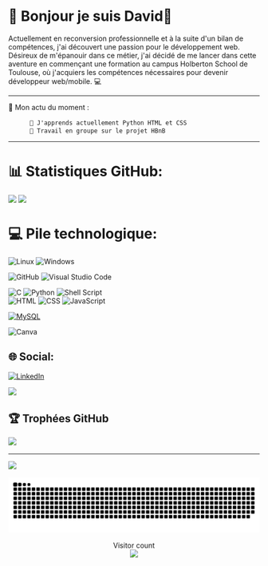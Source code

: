 # 💫 Bonjour je suis David👋

Actuellement en reconversion professionnelle et à la suite d'un bilan de compétences, j'ai découvert une passion pour le développement web. 
Désireux de m'épanouir dans ce métier, j'ai décidé de me lancer dans cette aventure en commençant une formation au campus Holberton School de Toulouse, 
où j'acquiers les compétences nécessaires pour devenir développeur web/mobile. 💻
*********************************************************************************************************************************************************
📰 Mon actu du moment :

          🐍 J'apprends actuellement Python HTML et CSS
          📝 Travail en groupe sur le projet HBnB

*********************************************************************************************************************************************************

<!--
**VidadTol/VidadTol** is a ✨ _special_ ✨ repository because its `README.md` (this file) appears on your GitHub profile.

Here are some ideas to get you started:

- 🔭 I’m currently working on ...
- 🌱 I’m currently learning ...
- 👯 I’m looking to collaborate on ...
- 🤔 I’m looking for help with ...
- 💬 Ask me about ...
- 📫 How to reach me: ...
- 😄 Pronouns: ...
- ⚡ Fun fact: ...
-->

# 📊 Statistiques GitHub:

![](https://github-readme-stats.vercel.app/api?username=VidadTol&theme=ambient_gradient&hide_border=false&include_all_commits=false&count_private=false) 
![](https://github-readme-stats.vercel.app/api/top-langs/?username=VidadTol&theme=ambient_gradient&hide_border=false&include_all_commits=false&count_private=false&layout=compact)



# 💻 Pile technologique:
![Linux](https://img.shields.io/badge/Linux-FCC624?style=plastic&logo=linux&logoColor=black) 
![Windows](https://img.shields.io/badge/Windows-0078D6?style=plastic&logo=windows&logoColor=white)  

![GitHub](https://img.shields.io/badge/github-%23121011.svg?style=plastic&logo=github&logoColor=white)
![Visual Studio Code](https://img.shields.io/badge/Visual%20Studio%20Code-0078d7.svg?style=plastic&logo=visual-studio-code&logoColor=white)    

![C](https://img.shields.io/badge/c-%2300599C.svg?style=plastic&logo=c&logoColor=white) ![Python](https://img.shields.io/badge/python-3670A0?style=plastic&logo=python&logoColor=ffdd54)
![Shell Script](https://img.shields.io/badge/shell_script-%23121011.svg?style=plastic&logo=gnu-bash&logoColor=white)  
![HTML](https://img.shields.io/badge/html-%23E34F26.svg?style=plastic&logo=html5&logoColor=white)
![CSS](https://img.shields.io/badge/css-%231572B6.svg?style=plastic&logo=css3&logoColor=white)
![JavaScript](https://img.shields.io/badge/javascript-%23323330.svg?style=plastic&logo=javascript&logoColor=%23F7DF1E)


[![MySQL](https://img.shields.io/badge/MySQL-4479A1?logo=mysql&logoColor=fff)](#)

![Canva](https://img.shields.io/badge/Canva-%2300C4CC.svg?style=plastic&logo=Canva&logoColor=white) 

## 🌐 Social:
[![LinkedIn](https://img.shields.io/badge/LinkedIn-%230077B5.svg?logo=linkedin&logoColor=white)](https://linkedin.com/in/in/david-tolza-b75430224) 

[![](https://visitcount.itsvg.in/api?id=VidadTol&icon=0&color=4)](https://visitcount.itsvg.in)

## 🏆 Trophées GitHub
![](https://github-profile-trophy.vercel.app/?username=VidadTol&theme=radical&no-frame=true&no-bg=true&margin-w=4)

---
[![](https://visitcount.itsvg.in/api?id=VidadTol&icon=0&color=4)](https://visitcount.itsvg.in)

<picture>
  <source
    media="(prefers-color-scheme: dark)"
    srcset="https://raw.githubusercontent.com/platane/snk/output/github-contribution-grid-snake-dark.svg"
  />
  <source
    media="(prefers-color-scheme: light)"
    srcset="https://raw.githubusercontent.com/platane/snk/output/github-contribution-grid-snake.svg"
  />
  <img
    alt="github contribution grid snake animation"
    src="https://raw.githubusercontent.com/platane/snk/output/github-contribution-grid-snake.svg"
  />
</picture>

<p align="center"> 
  Visitor count<br>
  <img src="https://profile-counter.glitch.me/Vidad/count.svg" />
</p>


